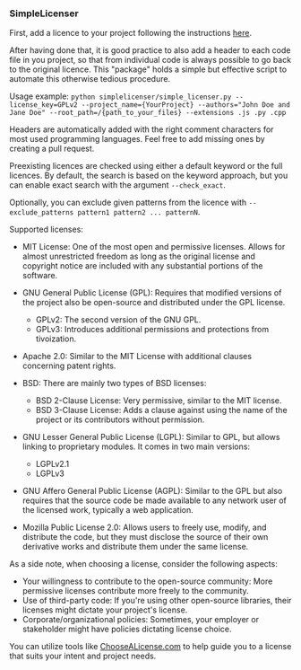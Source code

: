 ### SimpleLicenser

First, add a licence to your project following the instructions [here](https://docs.github.com/en/communities/setting-up-your-project-for-healthy-contributions/adding-a-license-to-a-repository).

After having done that, it is good practice to also add a header to each code file in you project, so that from individual code is always possible to go back to the original licence. 
This "package" holds a simple but effective script to automate this otherwise tedious procedure.

Usage example: `python simplelicenser/simple_licenser.py --license_key=GPLv2 --project_name={YourProject} --authors="John Doe and Jane Doe" --root_path=/{path_to_your_files} --extensions .js .py .cpp`

Headers are automatically added with the right comment characters for most used programming languages. Feel free to add missing ones by creating a pull request.

Preexisting licences are checked using either a default keyword or the full licences. By default, the search is based on the keyword approach, but you can enable exact search with the argument `--check_exact`.

Optionally, you can exclude given patterns from the licence with `--exclude_patterns pattern1 pattern2 ... patternN`.

Supported licenses: 
- MIT License: One of the most open and permissive licenses. Allows for almost unrestricted freedom as long as the original license and copyright notice are included with any substantial portions of the software.
- GNU General Public License (GPL): Requires that modified versions of the project also be open-source and distributed under the GPL license.

    - GPLv2: The second version of the GNU GPL.
    - GPLv3: Introduces additional permissions and protections from tivoization.
- Apache 2.0: Similar to the MIT License with additional clauses concerning patent rights.
- BSD: There are mainly two types of BSD licenses:

    - BSD 2-Clause License: Very permissive, similar to the MIT license.
    - BSD 3-Clause License: Adds a clause against using the name of the project or its contributors without permission.
- GNU Lesser General Public License (LGPL): Similar to GPL, but allows linking to proprietary modules. It comes in two main versions:

    - LGPLv2.1
    - LGPLv3
- GNU Affero General Public License (AGPL): Similar to the GPL but also requires that the source code be made available to any network user of the licensed work, typically a web application.
- Mozilla Public License 2.0: Allows users to freely use, modify, and distribute the code, but they must disclose the source of their own derivative works and distribute them under the same license.

As a side note, when choosing a license, consider the following aspects:

- Your willingness to contribute to the open-source community: More permissive licenses contribute more freely to the community.
- Use of third-party code: If you're using other open-source libraries, their licenses might dictate your project's license.
- Corporate/organizational policies: Sometimes, your employer or stakeholder might have policies dictating license choice.

You can utilize tools like [ChooseALicense.com](ChooseALicense.com) to help guide you to a license that suits your intent and project needs.